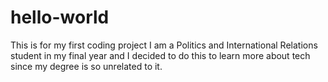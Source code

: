 # hello-world
This is for my first coding project
I am a Politics and International Relations student in my final year and I decided to do this to learn more about tech since my degree is so unrelated to it.
